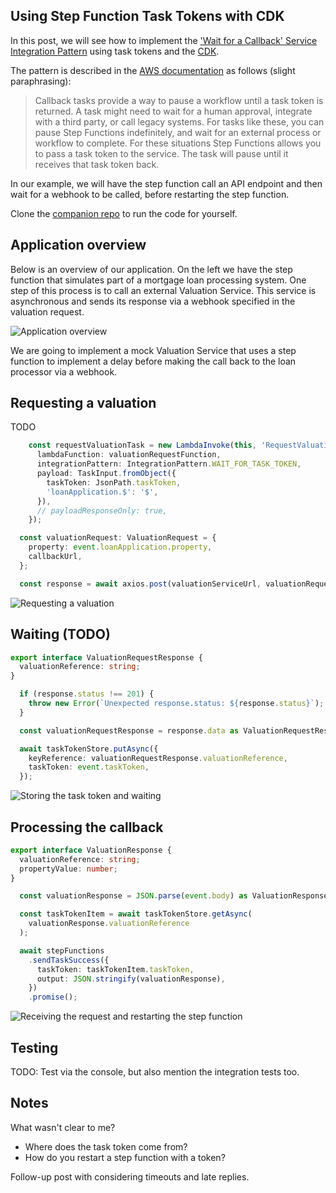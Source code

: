 ## Using Step Function Task Tokens with CDK

In this post, we will see how to implement the ['Wait for a Callback' Service Integration Pattern](https://docs.aws.amazon.com/step-functions/latest/dg/connect-to-resource.html#connect-wait-token) using task tokens and the [CDK](https://aws.amazon.com/cdk/).

The pattern is described in the [AWS documentation]((https://docs.aws.amazon.com/step-functions/latest/dg/connect-to-resource.html#connect-wait-token)) as follows (slight paraphrasing):

> Callback tasks provide a way to pause a workflow until a task token is returned. A task might need to wait for a human approval, integrate with a third party, or call legacy systems. For tasks like these, you can pause Step Functions indefinitely, and wait for an external process or workflow to complete. For these situations Step Functions allows you to pass a task token to the service. The task will pause until it receives that task token back.

In our example, we will have the step function call an API endpoint and then wait for a webhook to be called, before restarting the step function.

Clone the [companion repo](https://github.com/andybalham/https://github.com/andybalham/blog-task-tokens) to run the code for yourself.

## Application overview

Below is an overview of our application. On the left we have the step function that simulates part of a mortgage loan processing system. One step of this process is to call an external Valuation Service. This service is asynchronous and sends its response via a webhook specified in the valuation request.

![Application overview](https://github.com/andybalham/blog-source-code/blob/master/blog-posts/images/step-function-task-tokens/application-overview.png?raw=true)

We are going to implement a mock Valuation Service that uses a step function to implement a delay before making the call back to the loan processor via a webhook.

## Requesting a valuation

TODO

```TypeScript
    const requestValuationTask = new LambdaInvoke(this, 'RequestValuation', {
      lambdaFunction: valuationRequestFunction,
      integrationPattern: IntegrationPattern.WAIT_FOR_TASK_TOKEN,
      payload: TaskInput.fromObject({
        taskToken: JsonPath.taskToken,
        'loanApplication.$': '$',
      }),
      // payloadResponseOnly: true,
    });
```

```TypeScript
  const valuationRequest: ValuationRequest = {
    property: event.loanApplication.property,
    callbackUrl,
  };

  const response = await axios.post(valuationServiceUrl, valuationRequest);
```

![Requesting a valuation](https://github.com/andybalham/blog-source-code/blob/master/blog-posts/images/step-function-task-tokens/overview-diagram-step-01-request.png?raw=true)

## Waiting (TODO)

```TypeScript
export interface ValuationRequestResponse {
  valuationReference: string;
}
```

```TypeScript
  if (response.status !== 201) {
    throw new Error(`Unexpected response.status: ${response.status}`);
  }

  const valuationRequestResponse = response.data as ValuationRequestResponse;

  await taskTokenStore.putAsync({
    keyReference: valuationRequestResponse.valuationReference,
    taskToken: event.taskToken,
  });
```

![Storing the task token and waiting](https://github.com/andybalham/blog-source-code/blob/master/blog-posts/images/step-function-task-tokens/overview-diagram-step-02-store-token.png?raw=true)

## Processing the callback

```TypeScript
export interface ValuationResponse {
  valuationReference: string;
  propertyValue: number;
}
```

```TypeScript
  const valuationResponse = JSON.parse(event.body) as ValuationResponse;

  const taskTokenItem = await taskTokenStore.getAsync(
    valuationResponse.valuationReference
  );

  await stepFunctions
    .sendTaskSuccess({
      taskToken: taskTokenItem.taskToken,
      output: JSON.stringify(valuationResponse),
    })
    .promise();
```

![Receiving the request and restarting the step function](https://github.com/andybalham/blog-source-code/blob/master/blog-posts/images/step-function-task-tokens/overview-diagram-step-03-response.png?raw=true)

## Testing

TODO: Test via the console, but also mention the integration tests too.

## Notes

What wasn't clear to me?

- Where does the task token come from?
- How do you restart a step function with a token?

Follow-up post with considering timeouts and late replies.